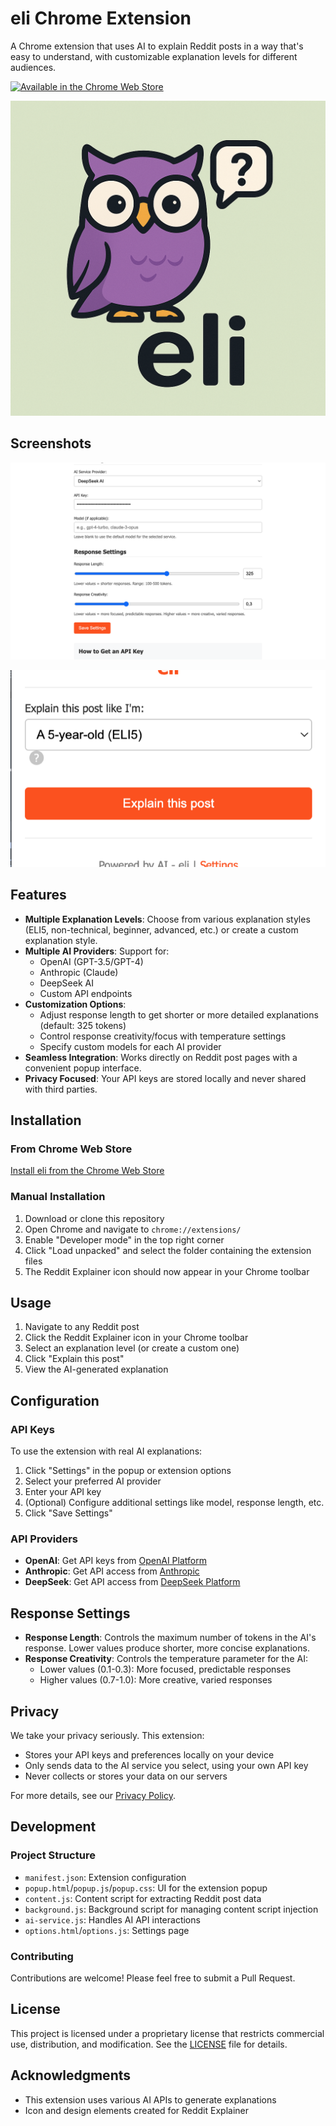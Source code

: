 # eli Chrome Extension

A Chrome extension that uses AI to explain Reddit posts in a way that's easy to understand, with customizable explanation levels for different audiences.

[![Available in the Chrome Web Store](https://storage.googleapis.com/web-dev-uploads/image/WlD8wC6g8khYWPJUsQceQkhXSlv1/UV4C4ybeBTsZt43U4xis.png)](https://chromewebstore.google.com/detail/eli/lpfkgenedglhflneakmjfnhjninginfl)

![eli Extension Logo](images/greenimage.png)

## Screenshots

![Screenshot of the extension popup](images/screenshot_1280x800.png)

![Screenshot of the extension in action](images/screenshot_640x400.png)

## Features

- **Multiple Explanation Levels**: Choose from various explanation styles (ELI5, non-technical, beginner, advanced, etc.) or create a custom explanation style.
- **Multiple AI Providers**: Support for:
  - OpenAI (GPT-3.5/GPT-4)
  - Anthropic (Claude)
  - DeepSeek AI
  - Custom API endpoints
- **Customization Options**:
  - Adjust response length to get shorter or more detailed explanations (default: 325 tokens)
  - Control response creativity/focus with temperature settings
  - Specify custom models for each AI provider
- **Seamless Integration**: Works directly on Reddit post pages with a convenient popup interface.
- **Privacy Focused**: Your API keys are stored locally and never shared with third parties.

## Installation

### From Chrome Web Store
[Install eli from the Chrome Web Store](https://chromewebstore.google.com/detail/eli/lpfkgenedglhflneakmjfnhjninginfl)

### Manual Installation
1. Download or clone this repository
2. Open Chrome and navigate to `chrome://extensions/`
3. Enable "Developer mode" in the top right corner
4. Click "Load unpacked" and select the folder containing the extension files
5. The Reddit Explainer icon should now appear in your Chrome toolbar

## Usage

1. Navigate to any Reddit post
2. Click the Reddit Explainer icon in your Chrome toolbar
3. Select an explanation level (or create a custom one)
4. Click "Explain this post"
5. View the AI-generated explanation

## Configuration

### API Keys
To use the extension with real AI explanations:
1. Click "Settings" in the popup or extension options
2. Select your preferred AI provider
3. Enter your API key
4. (Optional) Configure additional settings like model, response length, etc.
5. Click "Save Settings"

### API Providers
- **OpenAI**: Get API keys from [OpenAI Platform](https://platform.openai.com/signup)
- **Anthropic**: Get API access from [Anthropic](https://www.anthropic.com/product)
- **DeepSeek**: Get API access from [DeepSeek Platform](https://platform.deepseek.com/)

## Response Settings

- **Response Length**: Controls the maximum number of tokens in the AI's response. Lower values produce shorter, more concise explanations.
- **Response Creativity**: Controls the temperature parameter for the AI:
  - Lower values (0.1-0.3): More focused, predictable responses
  - Higher values (0.7-1.0): More creative, varied responses

## Privacy

We take your privacy seriously. This extension:
- Stores your API keys and preferences locally on your device
- Only sends data to the AI service you select, using your own API key
- Never collects or stores your data on our servers

For more details, see our [Privacy Policy](PRIVACY-POLICY.md).

## Development

### Project Structure
- `manifest.json`: Extension configuration
- `popup.html`/`popup.js`/`popup.css`: UI for the extension popup
- `content.js`: Content script for extracting Reddit post data
- `background.js`: Background script for managing content script injection
- `ai-service.js`: Handles AI API interactions
- `options.html`/`options.js`: Settings page

### Contributing
Contributions are welcome! Please feel free to submit a Pull Request.

## License

This project is licensed under a proprietary license that restricts commercial use, distribution, and modification. See the [LICENSE](LICENSE) file for details.

## Acknowledgments

- This extension uses various AI APIs to generate explanations
- Icon and design elements created for Reddit Explainer 